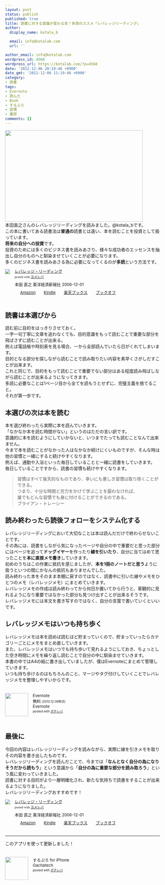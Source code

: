 ```yaml
---
layout: post
status: publish
published: true
title: 読書に対する意識が変わる本！多読のススメ「レバレッジリーディング」
author:
  display_name: kotala_b

  email: info@kotalab.com
  url: ''

author_email: info@kotalab.com
wordpress_id: 4568
wordpress_url: https://kotalab.com/?p=4568
date: '2012-12-06 20:19:46 +0900'
date_gmt: '2012-12-06 11:19:46 +0900'
category:
- 読書
tags:
- Evernote
- 読んだ
- Book
- するぷろ
- 習慣
- 書評
comments: []
---
```

<p><a href="https://kotalab.com/wp-content/uploads/leveragereading_121206.jpg" target="_blank"><img src="https://kotalab.com/wp-content/uploads/leveragereading_121206-448x298.jpg" alt="" title="leveragereading_121206" width="448" height="298" class="alignnone size-large wp-image-4571" /></a><br />
本田直之さんのレバレッジリーディングを読みました。@kotala_bです。<br />
この本に書いてある読書法は<strong>普通の</strong>読書とは違い、本を読むことを投資として扱っています。<br />
<strong>将来の自分への投資</strong>です。<br />
投資のためには多くのビジネス書を読みあさり、様々な成功者のエッセンスを抽出し自分のものへと馴染ませていくことが必要になります。<br />
多くのビジネス書を読みあさる為に必要になってくるのが<strong>多読</strong>という方法です。</p>
<div class="booklink-box" style="text-align:left;padding-bottom:20px;font-size:small;/zoom: 1;overflow: hidden;">
<div class="booklink-image" style="float:left;margin:0 15px 10px 0;"><a href="https://www.amazon.co.jp/exec/obidos/asin/4492042695/same-22/" name="booklink" rel="nofollow" target="_blank"><img src="https://images-fe.ssl-images-amazon.com/images/I/51BE1142H2L._SL160_.jpg" style="border: none;" /></a></div>
<div class="booklink-info" style="line-height:120%;/zoom: 1;overflow: hidden;">
<div class="booklink-name" style="margin-bottom:10px;line-height:120%"><a href="https://www.amazon.co.jp/exec/obidos/asin/4492042695/same-22/" rel="nofollow" name="booklink" target="_blank">レバレッジ・リーディング</a>
<div class="booklink-powered-date" style="font-size:8pt;margin-top:5px;font-family:verdana;line-height:120%">posted with <a href="https://yomereba.com" target="_blank">ヨメレバ</a></div>
</div>
<div class="booklink-detail" style="margin-bottom:5px;">本田 直之 東洋経済新報社 2006-12-01    </div>
<div class="booklink-link2" style="margin-top:10px;">
<div class="shoplinkamazon" style="display:inline;margin-right:5px;background: url('https://img.yomereba.com/tam_y.gif') 0 0 no-repeat;padding: 2px 0 2px 18px;white-space: nowrap;"><a href="https://www.amazon.co.jp/exec/obidos/asin/4492042695/same-22/" rel="nofollow" target="_blank" title="アマゾン" >Amazon</a></div>
<div class="shoplinkkindle" style="display:inline;margin-right:5px;background: url('https://img.yomereba.com/tam_y.gif') 0 0 no-repeat;padding: 2px 0 2px 18px;white-space: nowrap;"><a href="https://www.amazon.co.jp/exec/obidos/ASIN/B00978ZRTU/same-22/" rel="nofollow" target="_blank" >Kindle</a></div>
<div class="shoplinkrakuten" style="display:inline;margin-right:5px;background: url('https://img.yomereba.com/tam_y.gif') 0 -50px no-repeat;padding: 2px 0 2px 18px;white-space: nowrap;"><a href="https://hb.afl.rakuten.co.jp/hgc/0fa7afc8.bbfc196a.0fa7afc9.d56c38f1/?pc=http%3A%2F%2Fbooks.rakuten.co.jp%2Frb%2F4175228%2F%3Fscid%3Daf_ich_link_urltxt%26m%3Dhttp%3A%2F%2Fm.rakuten.co.jp%2Fev%2Fbook%2F" rel="nofollow" target="_blank" title="楽天ブックス" >楽天ブックス</a></div>
<div class="shoplinkbookoff" style="display:inline;margin-right:5px;background: url('https://img.yomereba.com/tam_y.gif') 0 -200px no-repeat;padding: 2px 0 2px 18px;white-space: nowrap;"><a href="https://click.linksynergy.com/fs-bin/click?id=d2yYUp776R4&subid=&offerid=169505.1&type=10&tmpid=3677&RD_PARM1=http%253A%252F%252Fwww.bookoffonline.co.jp%252Fdisplay%252FL001%252Cbg%253D12%252Cq%253D9784492042694" rel="nofollow" target="_blank" title="ブックオフオンライン" >ブックオフ</a></div>
</div>
</div>
<div class="booklink-footer" style="clear: left"></div>
</div>
<!--more-->
<h2>読書は本選びから</h2>
<p>読む前に目的をはっきりさせておく。<br />
一字一句丁寧に文章を追わなくても、目的意識をもって読むことで重要な部分を飛ばさずに読むことが出来る。<br />
例えば電話帳や時刻表を見る場合、一から全部読んでいたら日がくれてしまいます。<br />
目的となる部分を探しながら読むことで読み取りたい内容を素早くさがしだすことが出来ます。<br />
これと同じで、目的をもって読むことで重要でない部分はある程度読み飛ばしながら読むことが出来るようになってきます。<br />
多読に必要なことは1ページ目から全てを読もうとせずに、完璧主義を捨てること。<br />
それが第一歩です。</p>
<h2>本選びの次は本を読む</h2>
<p>本を選び終わったら実際に本を読んでいきます。<br />
「なかなか本を読む時間がない」というのはただの言い訳です。<br />
意識的に本を読むようにしていかないと、いつまでたっても読むことなんて出来ません。<br />
今まで本を読むことがなかった人はなかなか続けにくいものですが、そんな時は他の習慣と一緒にすると続けやすくなります。<br />
例えば、通勤や入浴といった毎日していることと一緒に読書をしていきます。<br />
毎日していることですから、読書の習慣も続けやすくなります。</p>
<blockquote><p>習慣はすべて後天的なものであり、幸いにも悪しき習慣は取り除くことができる。<br />
つまり、十分な時間と労力をかけて学ぶことを厭わなければ、<br />
誰でもどんな習慣でも身に付けることができるのである。<br />
ブライアン・トレーシー
</p></blockquote>
<h2>読み終わったら読後フォローをシステム化する</h2>
<p>レバレッジリーディングにおいて大切なことは本は読んだだけで終わらせないことです。<br />
その為には、読書をしながら気になったページや自分の中で重要だと思った部分にはページを追って<strong>ドッグイヤー</strong>を作ったり<strong>線を引いたり</strong>、自分に当てはめて思ったことを<strong>本に直接メモ書き</strong>していきます。<br />
初めのうちはこの作業に抵抗を感じましたが、<strong>本を1冊のノートだと思う</strong>ように扱うといつの間にかなんの抵抗もありませんでした。<br />
読み終わった本をそのまま本棚に戻すのではなく、読書中に引いた線やメモをひとつのメモ（レバレッジメモ）にまとめていきます。<br />
レバレッジメモの作成は読み終わってから何日か置いてから行うと、客観的に見れるようになり重要ではなかった部分も見つけ出すことが出来るそうです。<br />
レバレッジメモには本文を書き写すのではなく、自分の言葉で書いていくといいです。</p>
<h2>レバレッジメモはいつも持ち歩く</h2>
<p>レバレッジメモは本を読めば読むほど貯まっていくので、貯まっていったらカテゴリーごとにメモをまとめ直していきます。<br />
また、レバレッジメモはいつでも持ち歩いて見れるようにしておき、ちょっとした空き時間にメモを繰り返し読むことで自分の中に馴染ませていきます。<br />
本書の中ではA4の紙に書き出していましたが、僕はEvernoteにまとめて管理していきます。<br />
いつも持ち歩けるのはもちろんのこと、マージやタグ付けしていくことでレバレッジメモを整理しやすいからです。</p>
<div class="pochireba" style="text-align:left;font-size:small;padding:20px 0;/zoom: 1;overflow: hidden;"><span class="removed_link" title="click.linksynergy.com/fs-bin/click?id=d2yYUp776R4&amp;subid=&amp;offerid=94348.1&amp;type=3&amp;tmpid=3910&amp;RD_PARM1=https%253A%252F%252Fitunes.apple.com%252Fjp%252Fapp%252Fevernote%252Fid281796108%253Fmt%253D8%2526uo%253D4"><img src="http://a400.phobos.apple.com/us/r1000/096/Purple/v4/ce/20/67/ce2067a3-39ab-4ff2-c618-256f321cc67a/temp..ceozfaqv.png" width="75" height="75" style="float:left;margin:0 15px 0 0;" class="pochi_img" ></span>
<div class="pochi_info" style="text-align:left;/zoom: 1;overflow: hidden;">
<div class="pochi_name"><span class="removed_link" title="click.linksynergy.com/fs-bin/click?id=d2yYUp776R4&amp;subid=&amp;offerid=94348.1&amp;type=3&amp;tmpid=3910&amp;RD_PARM1=https%253A%252F%252Fitunes.apple.com%252Fjp%252Fapp%252Fevernote%252Fid281796108%253Fmt%253D8%2526uo%253D4">Evernote</span></div>
<div class="pochi_price" style="display:inline;">無料</div>
<div class="pochi_time" style="font-size:x-small;display:inline;">(2012.12.06時点)</div>
<div class="pochi_seller"><span class="removed_link" title="click.linksynergy.com/fs-bin/click?id=d2yYUp776R4&amp;subid=&amp;offerid=94348.1&amp;type=3&amp;tmpid=3910&amp;RD_PARM1=https%253A%252F%252Fitunes.apple.com%252Fjp%252Fartist%252Fevernote%252Fid281796111%253Fuo%253D4">Evernote</span></div>
<div class="pochi_post" style="font-size:x-small;">posted with <a href="https://pochireba.com">ポチレバ</a></div>
</div>
<div class="pochireba-footer" style="clear: left"></div>
</div>
<h2>最後に</h2>
<p>今回の内容はレバレッジリーディングを読みながら、実際に線を引きメモを取りその内容を書き出したものです。<br />
レバレッジリーディングを読んだことで、今までは「<strong>なんとなく自分の為になりそうだから読もう</strong>」という意識から「<strong>自分の為に重要な部分を読み取ろう</strong>」という風に変わっていきました。<br />
読書に対する目的がより一層明確化され、新たな気持ちで読書をすることが出来るようになりました。<br />
レバレッジリーディングおすすめです！</p>
<div class="booklink-box" style="text-align:left;padding-bottom:20px;font-size:small;/zoom: 1;overflow: hidden;">
<div class="booklink-image" style="float:left;margin:0 15px 10px 0;"><a href="https://www.amazon.co.jp/exec/obidos/asin/4492042695/same-22/" name="booklink" rel="nofollow" target="_blank"><img src="https://images-fe.ssl-images-amazon.com/images/I/51BE1142H2L._SL160_.jpg" style="border: none;" /></a></div>
<div class="booklink-info" style="line-height:120%;/zoom: 1;overflow: hidden;">
<div class="booklink-name" style="margin-bottom:10px;line-height:120%"><a href="https://www.amazon.co.jp/exec/obidos/asin/4492042695/same-22/" rel="nofollow" name="booklink" target="_blank">レバレッジ・リーディング</a>
<div class="booklink-powered-date" style="font-size:8pt;margin-top:5px;font-family:verdana;line-height:120%">posted with <a href="https://yomereba.com" target="_blank">ヨメレバ</a></div>
</div>
<div class="booklink-detail" style="margin-bottom:5px;">本田 直之 東洋経済新報社 2006-12-01    </div>
<div class="booklink-link2" style="margin-top:10px;">
<div class="shoplinkamazon" style="display:inline;margin-right:5px;background: url('https://img.yomereba.com/tam_y.gif') 0 0 no-repeat;padding: 2px 0 2px 18px;white-space: nowrap;"><a href="https://www.amazon.co.jp/exec/obidos/asin/4492042695/same-22/" rel="nofollow" target="_blank" title="アマゾン" >Amazon</a></div>
<div class="shoplinkkindle" style="display:inline;margin-right:5px;background: url('https://img.yomereba.com/tam_y.gif') 0 0 no-repeat;padding: 2px 0 2px 18px;white-space: nowrap;"><a href="https://www.amazon.co.jp/exec/obidos/ASIN/B00978ZRTU/same-22/" rel="nofollow" target="_blank" >Kindle</a></div>
<div class="shoplinkrakuten" style="display:inline;margin-right:5px;background: url('https://img.yomereba.com/tam_y.gif') 0 -50px no-repeat;padding: 2px 0 2px 18px;white-space: nowrap;"><a href="https://hb.afl.rakuten.co.jp/hgc/0fa7afc8.bbfc196a.0fa7afc9.d56c38f1/?pc=http%3A%2F%2Fbooks.rakuten.co.jp%2Frb%2F4175228%2F%3Fscid%3Daf_ich_link_urltxt%26m%3Dhttp%3A%2F%2Fm.rakuten.co.jp%2Fev%2Fbook%2F" rel="nofollow" target="_blank" title="楽天ブックス" >楽天ブックス</a></div>
<div class="shoplinkbookoff" style="display:inline;margin-right:5px;background: url('https://img.yomereba.com/tam_y.gif') 0 -200px no-repeat;padding: 2px 0 2px 18px;white-space: nowrap;"><a href="https://click.linksynergy.com/fs-bin/click?id=d2yYUp776R4&subid=&offerid=169505.1&type=10&tmpid=3677&RD_PARM1=http%253A%252F%252Fwww.bookoffonline.co.jp%252Fdisplay%252FL001%252Cbg%253D12%252Cq%253D9784492042694" rel="nofollow" target="_blank" title="ブックオフオンライン" >ブックオフ</a></div>
</div>
</div>
<div class="booklink-footer" style="clear: left"></div>
</div>
<hr>
<p>このアプリを使って更新しました！</p>
<div class="pochireba" style="text-align:left;font-size:small;padding:20px 0;/zoom: 1;overflow: hidden;"><span class="removed_link" title="click.linksynergy.com/fs-bin/click?id=d2yYUp776R4&amp;subid=&amp;offerid=94348.1&amp;type=3&amp;tmpid=3910&amp;RD_PARM1=http%253A%252F%252Fitunes.apple.com%252Fjp%252Fapp%252Fsurupuro-for-iphone%252Fid436676299%253Fmt%253D8%2526uo%253D4"><img src="http://a1.mzstatic.com/us/r1000/065/Purple/v4/4c/c6/a8/4cc6a855-cc5c-34ed-0436-36e219eafb81/mzl.xejvrijs.jpg" width="75" height="75" style="float:left;margin:0 15px 0 0;" class="pochi_img" ></span>
<div class="pochi_info" style="text-align:left;/zoom: 1;overflow: hidden;">
<div class="pochi_name"><span class="removed_link" title="click.linksynergy.com/fs-bin/click?id=d2yYUp776R4&amp;subid=&amp;offerid=94348.1&amp;type=3&amp;tmpid=3910&amp;RD_PARM1=http%253A%252F%252Fitunes.apple.com%252Fjp%252Fapp%252Fsurupuro-for-iphone%252Fid436676299%253Fmt%253D8%2526uo%253D4">するぷろ for iPhone</span></div>
<div class="pochi_seller"><span class="removed_link" title="click.linksynergy.com/fs-bin/click?id=d2yYUp776R4&amp;subid=&amp;offerid=94348.1&amp;type=3&amp;tmpid=3910&amp;RD_PARM1=http%253A%252F%252Fitunes.apple.com%252Fjp%252Fartist%252Fgachatech%252Fid358731102%253Fuo%253D4">Gachatech</span></div>
<div class="pochi_post" style="font-size:x-small;">posted with <a href="https://pochireba.com" target="_blank">ポチレバ</a></div>
</div>
<div class="pochireba-footer" style="clear: left"></div>
</div>
